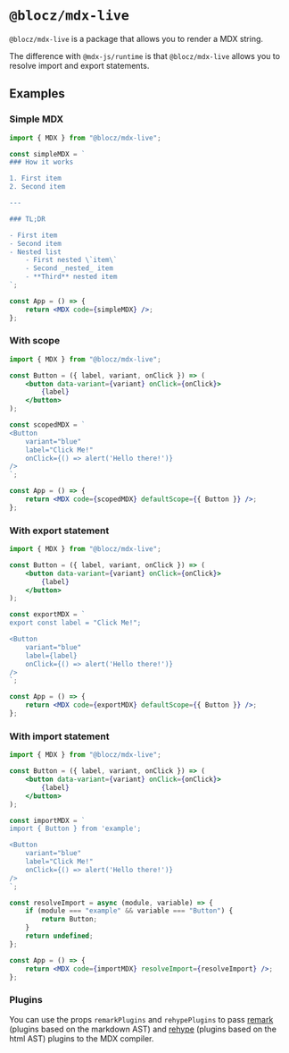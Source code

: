 # `@blocz/mdx-live`

`@blocz/mdx-live` is a package that allows you to render a MDX string.

The difference with `@mdx-js/runtime` is that `@blocz/mdx-live` allows you to resolve import and export statements.

## Examples

### Simple MDX

```jsx
import { MDX } from "@blocz/mdx-live";

const simpleMDX = `
### How it works

1. First item
2. Second item

---

### TL;DR

- First item
- Second item
- Nested list
    - First nested \`item\`
    - Second _nested_ item
    - **Third** nested item
`;

const App = () => {
    return <MDX code={simpleMDX} />;
};
```

### With scope

```jsx
import { MDX } from "@blocz/mdx-live";

const Button = ({ label, variant, onClick }) => (
    <button data-variant={variant} onClick={onClick}>
        {label}
    </button>
);

const scopedMDX = `
<Button
    variant="blue"
    label="Click Me!"
    onClick={() => alert('Hello there!')}
/>
`;

const App = () => {
    return <MDX code={scopedMDX} defaultScope={{ Button }} />;
};
```

### With export statement

```jsx
import { MDX } from "@blocz/mdx-live";

const Button = ({ label, variant, onClick }) => (
    <button data-variant={variant} onClick={onClick}>
        {label}
    </button>
);

const exportMDX = `
export const label = "Click Me!";

<Button
    variant="blue"
    label={label}
    onClick={() => alert('Hello there!')}
/>
`;

const App = () => {
    return <MDX code={exportMDX} defaultScope={{ Button }} />;
};
```

### With import statement

```jsx
import { MDX } from "@blocz/mdx-live";

const Button = ({ label, variant, onClick }) => (
    <button data-variant={variant} onClick={onClick}>
        {label}
    </button>
);

const importMDX = `
import { Button } from 'example';

<Button
    variant="blue"
    label="Click Me!"
    onClick={() => alert('Hello there!')}
/>
`;

const resolveImport = async (module, variable) => {
    if (module === "example" && variable === "Button") {
        return Button;
    }
    return undefined;
};

const App = () => {
    return <MDX code={importMDX} resolveImport={resolveImport} />;
};
```

### Plugins

You can use the props `remarkPlugins` and `rehypePlugins` to pass [remark](https://github.com/remarkjs/remark/blob/main/doc/plugins.md#list-of-plugins) (plugins based on the markdown AST) and [rehype](https://github.com/rehypejs/rehype/blob/main/doc/plugins.md#list-of-plugins) (plugins based on the html AST) plugins to the MDX compiler.
